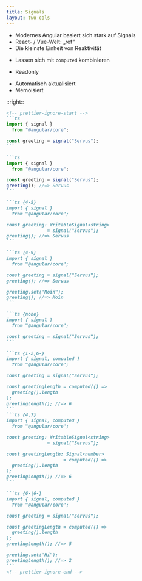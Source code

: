 ```yaml
---
title: Signals
layout: two-cols
---
```


<v-clicks at="+0">

- Modernes Angular basiert sich stark auf Signals
- React- / Vue-Welt: „ref“
- Die kleinste Einheit von Reaktivität

</v-clicks>

<v-click at="7">

- Lassen sich mit `computed` kombinieren

</v-click>
<v-click at="9">

- Readonly

</v-click>
<v-clicks at="10">

- Automatisch aktualisiert
- Memoisiert

</v-clicks>

::right::

<v-click>

````md magic-move
<!-- prettier-ignore-start -->
```ts
import { signal }
  from "@angular/core";

const greeting = signal("Servus");
```

```ts
import { signal }
  from "@angular/core";

const greeting = signal("Servus");
greeting(); //=> Servus
```

```ts {4-5}
import { signal }
  from "@angular/core";

const greeting: WritableSignal<string>
               = signal("Servus");
greeting(); //=> Servus
```

```ts {4-9}
import { signal }
  from "@angular/core";

const greeting = signal("Servus");
greeting(); //=> Servus

greeting.set("Moin");
greeting(); //=> Moin
```

```ts {none}
import { signal }
  from "@angular/core";

const greeting = signal("Servus");
```

```ts {1-2,6-}
import { signal, computed }
  from "@angular/core";

const greeting = signal("Servus");

const greetingLength = computed(() =>
  greeting().length
);
greetingLength(); //=> 6
```
```ts {4,7}
import { signal, computed }
  from "@angular/core";

const greeting: WritableSignal<string>
               = signal("Servus");

const greetingLength: Signal<number>
                     = computed(() =>
  greeting().length
);
greetingLength(); //=> 6
```

```ts {6-|6-}
import { signal, computed }
  from "@angular/core";

const greeting = signal("Servus");

const greetingLength = computed(() =>
  greeting().length
);
greetingLength(); //=> 5

greeting.set("Hi");
greetingLength(); //=> 2
```
<!-- prettier-ignore-end -->
````

</v-click>

<!--
- Modernes Angular basiert sich stark auf Signals
- [click] Für die React- und Vue-Entwickler unter euch: „ref“
- [click] Sie repräsentieren die kleinste Einheit von Reactivität

Lasst uns ein Beispiel anschauen.

- [click] Hier hat man einen Signal, mit dem initialen Wert „Servus“.
- [click] Man kann den Wert auslesen, in dem man den Signal wie eine Funktion aufruft.
- [click] Und wie wird es getyped? Das ist ein Writable-Signal, weil man den Wert auch bearbeiten kann.
- [click] Dafür gibt es eine Set-Methode. Im Gegensatz zu React muss man nicht warten: den neuen Wert ist sofort da.
- [click] Was kann man dann mit den Werten machen? Man kann sie kombinieren, und zwar mit `computed()`.
- [click] Hier ein Beispiel: greetingLength() basiert sich auf den Wert von `greeting()`.
- [click] Im Type sehen wir hier einen Unterschied: dieser Signal ist nicht mehr *writable*.
- [click] Die Abhängigkeiten werden automatisch erfasst, in dem der Wert beim Berechnen gelesen wird. Wenn wir die Abhängigkeit aktualisieren, wird der Computed-Wert auch neu berechnet.
- [click] Es wird auch memoisiert: die Länge wird nicht neu berechnet, wenn der String gleich bleibt.
-->
